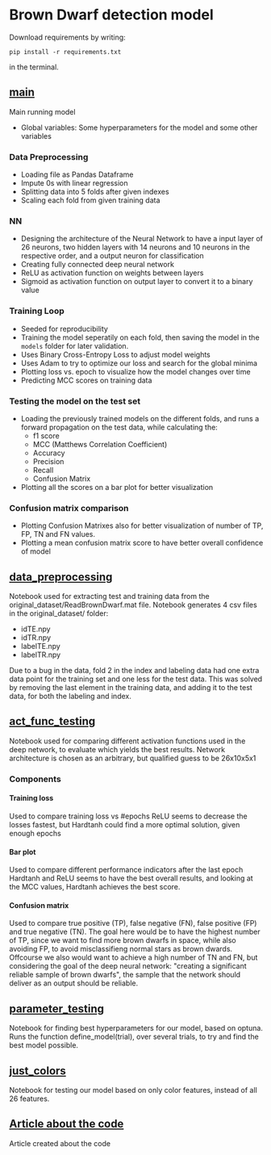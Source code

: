 # Brown Dwarf detection model

Download requirements by writing:
```
pip install -r requirements.txt
```
in the terminal.

## [main](main.ipynb)
Main running model
- Global variables: Some hyperparameters for the model and some other variables

### Data Preprocessing
- Loading file as Pandas Dataframe
- Impute 0s with linear regression
- Splitting data into 5 folds after given indexes
- Scaling each fold from given training data
  
### NN
- Designing the architecture of the Neural Network to have a input layer of 26 neurons, two hidden layers with 14 neurons and 10 neurons in the respective order, and a output neuron for classification
- Creating fully connected deep neural network
- ReLU as activation function on weights between layers
- Sigmoid as activation function on output layer to convert it to a binary value

### Training Loop
- Seeded for reproducibility
- Training the model seperatily on each fold, then saving the model in the `models` folder for later validation.
- Uses Binary Cross-Entropy Loss to adjust model weights
- Uses Adam to try to optimize our loss and search for the global minima
- Plotting loss vs. epoch to visualize how the model changes over time
- Predicting MCC scores on training data

### Testing the model on the test set
- Loading the previously trained models on the different folds, and runs a forward propagation on the test data, while calculating the:
  - f1 score
  - MCC (Matthews Correlation Coefficient)
  - Accuracy
  - Precision
  - Recall
  - Confusion Matrix
- Plotting all the scores on a bar plot for better visualization 
### Confusion matrix comparison
- Plotting Confusion Matrixes also for better visualization of number of TP, FP, TN and FN values.
- Plotting a mean confusion matrix score to have better overall confidence of model

## [data_preprocessing](data_preprocessing.ipynb)
Notebook used for extracting test and training data from the original_dataset/ReadBrownDwarf.mat file.
Notebook generates 4 csv files in the original_dataset/ folder: 
- idTE.npy
- idTR.npy
- labelTE.npy
- labelTR.npy

Due to a bug in the data, fold 2 in the index and labeling data had one extra data point for the training set and one less for the test data. This was solved by removing the last element in the training data, and adding it to the test data, for both the labeling and index.

## [act_func_testing](act_func_testing.ipynb)
Notebook used for comparing different activation functions used in the deep network, to evaluate which yields the best results.
Network architecture is chosen as an arbitrary, but qualified guess to be 26x10x5x1
### Components
#### Training loss
Used to compare training loss vs #epochs
ReLU seems to decrease the losses fastest, but Hardtanh could find a more optimal solution, given enough epochs
#### Bar plot
Used to compare different performance indicators after the last epoch
Hardtanh and ReLU seems to have the best overall results, and looking at the MCC values, Hardtanh achieves the best score.
#### Confusion matrix
Used to compare true positive (TP), false negative (FN), false positive (FP) and true negative (TN).
The goal here would be to have the highest number of TP, since we want to find more brown dwarfs in space, while also avoiding FP, to avoid misclassifieng normal stars as brown dwards. Offcourse we also would want to achieve a high number of TN and FN, but considering the goal of the deep neural network: "creating a significant reliable sample of brown dwarfs", the sample that the network should deliver as an output should be reliable.

## [parameter_testing](parameter_testing.ipynb)
Notebook for finding best hyperparameters for our model, based on optuna.
Runs the function define_model(trial), over several trials, to try and find the best model possible.


## [just_colors](just_colors.ipynb)
Notebook for testing our model based on only color features, instead of all 26 features.

## [Article about the code](Brown_Dwarf_detection_using_Neural_Networks.pdf)
Article created about the code